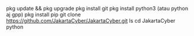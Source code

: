 pkg update && pkg upgrade
pkg install git
pkg install python3 (atau python aj gpp)
pkg install pip
git clone https://github.com/JakartaCyber/JakartaCyber.git
ls
cd JakartaCyber
python 
